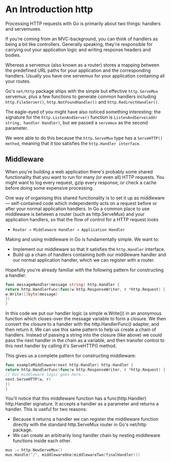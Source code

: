 # An Introduction http
Processing HTTP requests with Go is primarily about two things: handlers and servemuxes.

If you’re coming from an MVC-background, you can think of handlers as being a bit like controllers. Generally speaking, they're responsible for carrying out your application logic and writing response headers and bodies.

Whereas a servemux (also known as a router) stores a mapping between the predefined URL paths for your application and the corresponding handlers. Usually you have one servemux for your application containing all your routes.

Go's `net/http` package ships with the simple but effective `http.ServeMux` servemux, plus a few functions to generate common handlers including `http.FileServer()`, `http.NotFoundHandler()` and `http.RedirectHandler()`.

The eagle-eyed of you might have also noticed something interesting: the signature for the `http.ListenAndServe()` function is `ListenAndServe(addr string, handler Handler)`, but we passed a `servemux` as the second parameter.

We were able to do this because the `http.ServeMux` type has a `ServeHTTP() method`, meaning that it too satisfies the `http.Handler interface`.

## Middleware
When you're building a web application there's probably some shared functionality that you want to run for many (or even all) HTTP requests. You might want to log every request, gzip every response, or check a cache before doing some expensive processing.

One way of organising this shared functionality is to set it up as middleware — self-contained code which independently acts on a request before or after your normal application handlers. In Go a common place to use middleware is between a router (such as http.ServeMux) and your application handlers, so that the flow of control for a HTTP request looks 
- `Router → Middleware Handler → Application Handler
`

Making and using middleware in Go is fundamentally simple. We want to:

- Implement our middleware so that it satisfies the `http.Handler` interface.
- Build up a chain of handlers containing both our middleware handler and our normal application handler, which we can register with a router.

Hopefully you're already familiar with the following pattern for constructing a handler:

```go
func messageHandler(message string) http.Handler {
return http.HandlerFunc(func(w http.ResponseWriter, r *http.Request) {
w.Write([]byte(message)
})
}
```

In this code we put our handler logic (a simple w.Write()) in an anonymous function which closes-over the message variable to form a closure. We then convert the closure to a handler with the http.HandlerFunc() adapter, and then return it.
We can use this same pattern to help us create a chain of handlers. Instead of passing a string into the closure (like above) we could pass the next handler in the chain as a variable, and then transfer control to this next handler by calling it's ServeHTTP() method.

This gives us a complete pattern for constructing middleware:

```go
func exampleMiddleware(next http.Handler) http.Handler {
return http.HandlerFunc(func(w http.ResponseWriter, r *http.Request) {
// Our middleware logic goes here...
next.ServeHTTP(w, r)
})
}
```

You'll notice that this middleware function has a func(http.Handler) http.Handler signature. It accepts a handler as a parameter and returns a handler. This is useful for two reasons:

- Because it returns a handler we can register the middleware function directly with the standard http.ServeMux router in Go's net/http package.
- We can create an arbitrarily long handler chain by nesting middleware functions inside each other.
```go
mux := http.NewServeMux()
mux.Handle("/", middlewareOne(middlewareTwo(finalHandler)))
```